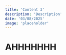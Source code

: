 ```yaml
---
title: 'Content 3'
description: 'Description'
date: '03/08/2025'
image: 'placeholder'
---
```


#  AHHHHHHH